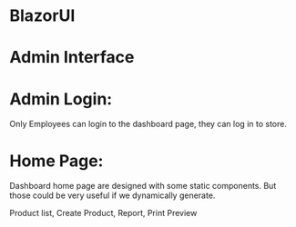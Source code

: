 # BlazorUI
# Admin Interface
# Admin Login:
Only Employees can login to the dashboard page, they can log in to store.
# Home Page:
Dashboard home page are designed with some static components. But those could be very useful if we dynamically generate.

Product list, Create Product, Report, Print Preview
